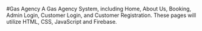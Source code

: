 #Gas Agency
A Gas Agency System, including Home, About Us, Booking, Admin Login, Customer Login, and Customer Registration. These pages will utilize HTML, CSS, JavaScript and Firebase.
